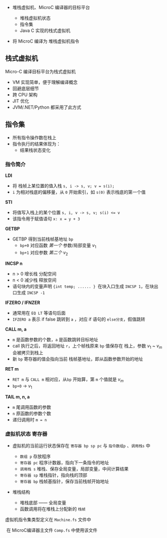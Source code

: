 - 堆栈虚拟机、MicroC 编译器的目标平台
  - 堆栈虚拟机状态
  - 指令集
  - Java C 实现的栈式虚拟机

- 将 MicroC 编译为 堆栈虚拟机指令



## 栈式虚拟机

Micro-C 编译目标平台为栈式虚拟机

- VM 实现简单，便于理解编译概念
- 回避底层细节
- 跨 CPU 架构
- JIT 优化
- JVM/.NET/Python 都采用了此方式



## 指令集

- 所有指令操作数在栈上
- 指令执行的结果体现为：
  - 结果栈状态变化

### 指令简介

**LDI**

- 将 栈帧上某位置的值入栈 `s, i -> s, v; v = s(i);`
- `i` 为相对栈底的偏移量，从 `0` 开始索引，如 `s(0)` 表示栈底的第一个值



**STI**

- 将值写入栈上的某个位置 `s, i, v -> s, v; s(i) <= v`
- 该指令用于赋值语句 `x: x = y + 3`



**GETBP**

- GETBP 得到当前栈帧基地址 `bp`
  - `bp+0` 对应函数 *第一个* 参数/局部变量 $v_1$
  - `bp+1` 对应参数 *第二个* $v_2$



**INCSP n**

- n > 0 增长栈 分配空间 
- n < 0 减少栈 释放空间
- 语句块内的变量声明 `{int temp; ...... } `在块入口生成 `INCSP 1`，在块出口生成 `INCSP -1`



**IFZERO / IFNZER**

- 通常用在 `EQ LT` 等语句后面
- `IFZERO a` 表示 if false 跳转到 `a` ，对应 if 语句的 `else分支`，假值跳转



**CALL m, a**

- `m` 是函数参数的个数，`a` 是函数跳转目标地址
- call 执行之后，将返回地址 `r`，上个帧栈原来 `bp` 值保存在 栈上，参数 $v_1$ ~ $v_m$ 会被拷贝到栈上
- 新 `bp` 寄存器的值会指向当前 栈帧基地址，即从函数参数开始的地址



**RET m** 

- `RET m` 与 `CALL m` 相对应，从`bp` 开始算，第 `m` 个值就是 $v_m$
- `bp+0` -> $v_1$



**TAIL m, n, a**

- `m` 尾调用函数的参数
- `n` 原函数的参数个数
- 递归调用时 `m = n`





### 虚拟机状态 寄存器

- 虚拟机的当前运行状态保存在 `寄存器 bp sp pc` 与 `指令数组p` 、`调用栈s` 中
  - `数组 p` 存放程序
  - `寄存器 pc` 程序计数器，指向下一条指令的地址
  - `调用栈 s` 堆栈、保存全局变量，局部变量，中间计算结果
  - `寄存器 sp` 堆栈指针，指向栈的顶部
  - `寄存器 bp` 栈帧基指针，保存当前栈帧开始地址

- 堆栈结构
  - 堆栈底部 —— 全局变量
  - 函数调用将在堆栈上分配新的 `栈帧`



虚拟机指令集类型定义在 `Machine.fs` 文件中

​	在 MicroC编译器主文件 `Comp.fs` 中使用该文件



